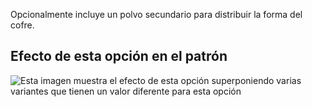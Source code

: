Opcionalmente incluye un polvo secundario para distribuir la forma del cofre.

## Efecto de esta opción en el patrón

![Esta imagen muestra el efecto de esta opción superponiendo varias variantes que tienen un valor diferente para esta opción](breanna_secondarybustdart_sample.svg "Efecto de esta opción en el patrón")
